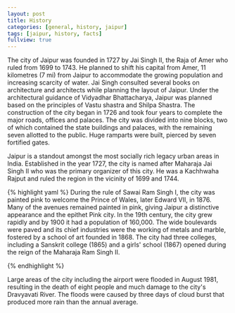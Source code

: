 ```yaml
---
layout: post
title: History
categories: [general, history, jaipur]
tags: [jaipur, history, facts]
fullview: true
---
```




The city of Jaipur was founded in 1727 by Jai Singh II, the Raja of Amer who ruled from 1699 to 1743. He planned to shift his capital from Amer, 11 kilometres (7 mi) from Jaipur to accommodate the growing population and increasing scarcity of water. Jai Singh consulted several books on architecture and architects while planning the layout of Jaipur. Under the architectural guidance of Vidyadhar Bhattacharya, Jaipur was planned based on the principles of Vastu shastra and Shilpa Shastra. The construction of the city began in 1726 and took four years to complete the major roads, offices and palaces. The city was divided into nine blocks, two of which contained the state buildings and palaces, with the remaining seven allotted to the public. Huge ramparts were built, pierced by seven fortified gates.

Jaipur is a standout amongst the most socially rich legacy urban areas in India. Established in the year 1727, the city is named after Maharaja Jai Singh II who was the primary organizer of this city. He was a Kachhwaha Rajput and ruled the region in the vicinity of 1699 and 1744.

{% highlight yaml %}
During the rule of Sawai Ram Singh I, the city was painted pink to welcome the Prince of Wales, later Edward VII, in 1876. Many of the avenues remained painted in pink, giving Jaipur a distinctive appearance and the epithet Pink city. In the 19th century, the city grew rapidly and by 1900 it had a population of 160,000. The wide boulevards were paved and its chief industries were the working of metals and marble, fostered by a school of art founded in 1868. The city had three colleges, including a Sanskrit college (1865) and a girls' school (1867) opened during the reign of the Maharaja Ram Singh II.

{% endhighlight %}

Large areas of the city including the airport were flooded in August 1981, resulting in the death of eight people and much damage to the city's Dravyavati River. The floods were caused by three days of cloud burst that produced more rain than the annual average.

